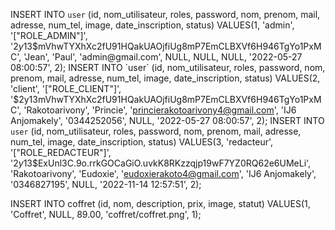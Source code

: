 INSERT INTO `user`
(id, nom_utilisateur, roles, password, nom, prenom, mail, adresse, num_tel, image, date_inscription, status)
VALUES(1, 'admin', '["ROLE_ADMIN"]', '$2y$13$mVhwTYXhXc2fU91HQakUAOjfiUg8mP7EmCLBXVf6H946TgYo1PxMC', 'Jean', 'Paul', 'admin@gmail.com', NULL, NULL, NULL, '2022-05-27 08:00:57', 2);
INSERT INTO `user`
(id, nom_utilisateur, roles, password, nom, prenom, mail, adresse, num_tel, image, date_inscription, status)
VALUES(2, 'client', '["ROLE_CLIENT"]', '$2y$13$mVhwTYXhXc2fU91HQakUAOjfiUg8mP7EmCLBXVf6H946TgYo1PxMC', 'Rakotoarivony', 'Princie', 'princierakotoarivony4@gmail.com', 'IJ6 Anjomakely', '0344252056', NULL, '2022-05-27 08:00:57', 2);
INSERT INTO `user`
(id, nom_utilisateur, roles, password, nom, prenom, mail, adresse, num_tel, image, date_inscription, status)
VALUES(3, 'redacteur', '["ROLE_REDACTEUR"]', '$2y$13$ExUnl3C.9o.rrkGOCaGiO.uvkK8RKzzqjp19wF7YZ0RQ62e6UMeLi', 'Rakotoarivony', 'Eudoxie', 'eudoxierakoto4@gmail.com', 'IJ6 Anjomakely', '0346827195', NULL, '2022-11-14 12:57:51', 2);


INSERT INTO coffret
(id, nom, description, prix, image, statut)
VALUES(1, 'Coffret', NULL, 89.00, 'coffret/coffret.png', 1);
